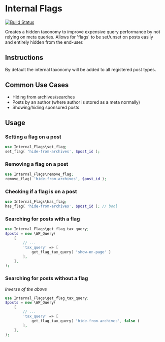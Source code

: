 Internal Flags
==============

[![Build Status](https://travis-ci.com/alleyinteractive/internal-flags.svg?branch=master)](https://travis-ci.com/alleyinteractive/internal-flags)

Creates a hidden taxonomy to improve expensive query performance by not relying on
meta queries. Allows for 'flags' to be set/unset on posts easily and entirely hidden
from the end-user.

## Instructions

By default the internal taxonomy will be added to all registered post types.

## Common Use Cases
- Hiding from archives/searches
- Posts by an author (where author is stored as a meta normally)
- Showing/hiding sponsored posts

## Usage

### Setting a flag on a post
```php
use Internal_Flags\set_flag;
set_flag( 'hide-from-archives', $post_id );
```

### Removing a flag on a post
```php
use Internal_Flags\remove_flag;
remove_flag( 'hide-from-archives', $post_id );
```

### Checking if a flag is on a post
```php
use Internal_Flags\has_flag;
has_flag( 'hide-from-archives', $post_id ); // bool
```

### Searching for posts with a flag
```php
use Internal_Flags\get_flag_tax_query;
$posts = new \WP_Query(
	[
		// ...
		'tax_query' => [
			get_flag_tax_query( 'show-on-page' )
		],
	],
);
```

### Searching for posts without a flag
_Inverse of the above_
```php
use Internal_Flags\get_flag_tax_query;
$posts = new \WP_Query(
	[
		// ...
		'tax_query' => [
			get_flag_tax_query( 'hide-from-archives', false )
		],
	],
);
```
